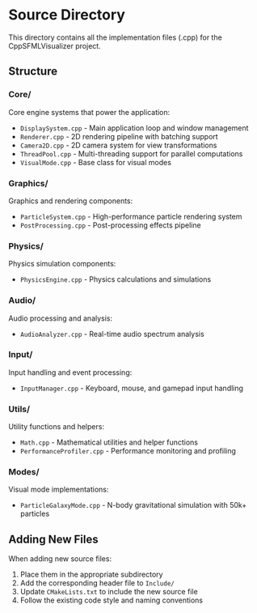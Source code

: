 # Source Directory

This directory contains all the implementation files (.cpp) for the CppSFMLVisualizer project.

## Structure

### Core/
Core engine systems that power the application:
- `DisplaySystem.cpp` - Main application loop and window management
- `Renderer.cpp` - 2D rendering pipeline with batching support
- `Camera2D.cpp` - 2D camera system for view transformations
- `ThreadPool.cpp` - Multi-threading support for parallel computations
- `VisualMode.cpp` - Base class for visual modes

### Graphics/
Graphics and rendering components:
- `ParticleSystem.cpp` - High-performance particle rendering system
- `PostProcessing.cpp` - Post-processing effects pipeline

### Physics/
Physics simulation components:
- `PhysicsEngine.cpp` - Physics calculations and simulations

### Audio/
Audio processing and analysis:
- `AudioAnalyzer.cpp` - Real-time audio spectrum analysis

### Input/
Input handling and event processing:
- `InputManager.cpp` - Keyboard, mouse, and gamepad input handling

### Utils/
Utility functions and helpers:
- `Math.cpp` - Mathematical utilities and helper functions
- `PerformanceProfiler.cpp` - Performance monitoring and profiling

### Modes/
Visual mode implementations:
- `ParticleGalaxyMode.cpp` - N-body gravitational simulation with 50k+ particles

## Adding New Files

When adding new source files:
1. Place them in the appropriate subdirectory
2. Add the corresponding header file to `Include/`
3. Update `CMakeLists.txt` to include the new source file
4. Follow the existing code style and naming conventions